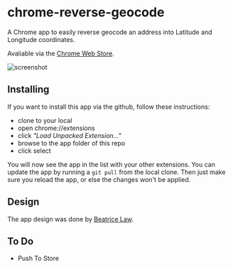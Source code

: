 chrome-reverse-geocode
======================

A Chrome app to easily reverse geocode an address into Latitude and Longitude coordinates.

Avaliable via the [Chrome Web Store](https://chrome.google.com/webstore).

![screenshot](https://raw.github.com/WARPAINTMedia/chrome-reverse-geocode/master/screenshot.png)

## Installing

If you want to install this app via the github, follow these instructions:

* clone to your local
* open chrome://extensions
* click *"Load Unpacked Extension..."*
* browse to the app folder of this repo
* click select

You will now see the app in the list with your other extensions. You can update the app by running a `git pull` from the local clone. Then just make sure you reload the app, or else the changes won't be applied.

## Design

The app design was done by [Beatrice Law](https://twitter.com/beatricelaw).

## To Do

* Push To Store

